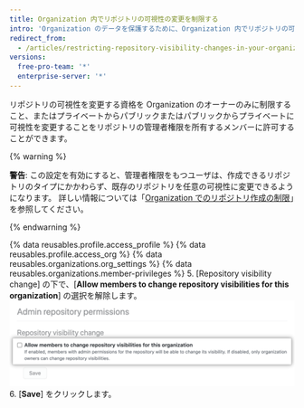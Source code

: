 ```yaml
---
title: Organization 内でリポジトリの可視性の変更を制限する
intro: 'Organization のデータを保護するために、Organization 内でリポジトリの可視性を変更するための権限を設定できます。'
redirect_from:
  - /articles/restricting-repository-visibility-changes-in-your-organization
versions:
  free-pro-team: '*'
  enterprise-server: '*'
---
```


リポジトリの可視性を変更する資格を Organization のオーナーのみに制限すること、またはプライベートからパブリックまたはパブリックからプライベートに可視性を変更することをリポジトリの管理者権限を所有するメンバーに許可することができます。

{% warning %}

**警告**: この設定を有効にすると、管理者権限をもつユーザは、作成できるリポジトリのタイプにかかわらず、既存のリポジトリを任意の可視性に変更できるようになります。 詳しい情報については「[Organization でのリポジトリ作成の制限](/articles/restricting-repository-creation-in-your-organization)」を参照してください。

{% endwarning %}


{% data reusables.profile.access_profile %}
{% data reusables.profile.access_org %}
{% data reusables.organizations.org_settings %}
{% data reusables.organizations.member-privileges %}
5. [Repository visibility change] の下で、[**Allow members to change repository visibilities for this organization**] の選択を解除します。 ![リポジトリ可視性変更をメンバーに許可するチェックボックス](/assets/images/help/organizations/disallow-members-to-change-repo-visibility.png)
6. [**Save**] をクリックします。
